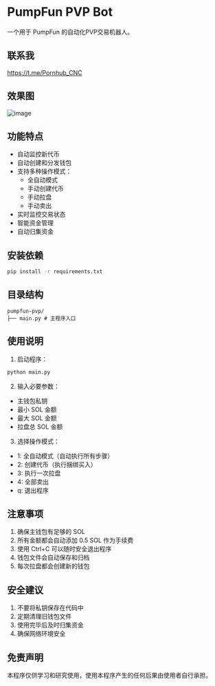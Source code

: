 # PumpFun PVP Bot

一个用于 PumpFun 的自动化PVP交易机器人。
## 联系我
https://t.me/Pornhub_CNC
## 效果图
![image](https://github.com/user-attachments/assets/49e16ab9-4c54-46c3-9cf1-40005475b724)
## 功能特点

- 自动监控新代币
- 自动创建和分发钱包
- 支持多种操作模式：
  - 全自动模式
  - 手动创建代币
  - 手动拉盘
  - 手动卖出
- 实时监控交易状态
- 智能资金管理
- 自动归集资金

## 安装依赖 

```bash
pip install -r requirements.txt
```
## 目录结构

```
pumpfun-pvp/
├── main.py # 主程序入口
```
## 使用说明

1. 启动程序：
```bash
python main.py
```
2. 输入必要参数：
- 主钱包私钥
- 最小 SOL 金额
- 最大 SOL 金额
- 拉盘总 SOL 金额

3. 选择操作模式：
- 1: 全自动模式（自动执行所有步骤）
- 2: 创建代币（执行捆绑买入）
- 3: 执行一次拉盘
- 4: 全部卖出
- q: 退出程序

## 注意事项

1. 确保主钱包有足够的 SOL
2. 所有金额都会自动添加 0.5 SOL 作为手续费
3. 使用 Ctrl+C 可以随时安全退出程序
4. 钱包文件会自动保存和归档
5. 每次拉盘都会创建新的钱包

## 安全建议

1. 不要将私钥保存在代码中
2. 定期清理旧钱包文件
3. 使用完毕后及时归集资金
4. 确保网络环境安全


## 免责声明

本程序仅供学习和研究使用，使用本程序产生的任何后果由使用者自行承担。
